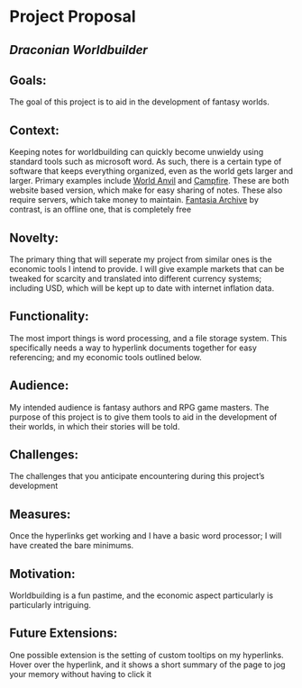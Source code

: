 # Project Proposal
## *Draconian Worldbuilder*

## Goals:
The goal of this project is to aid in the development of fantasy worlds.

## Context:
Keeping notes for worldbuilding can quickly become unwieldy using standard tools such as microsoft word. As such, there is a certain type of software that keeps everything organized, even as the world gets larger and larger.
Primary examples include [World Anvil](https://www.worldanvil.com/) and [Campfire](https://www.campfirewriting.com/). These are both website based version, which make for easy sharing of notes. These also require servers, which take money to maintain. [Fantasia Archive](https://fantasiaarchive.com/) by contrast, is an offline one, that is completely free

## Novelty:
The primary thing that will seperate my project from similar ones is the economic tools I intend to provide.  I will give example markets that can be tweaked for scarcity and translated into different currency systems; including USD, which will be kept up to date with internet inflation data.

## Functionality:
The most import things is word processing, and a file storage system.  This specifically needs a way to hyperlink documents together for easy referencing; and my economic tools outlined below.

## Audience:
My intended audience is fantasy authors and RPG game masters.  The purpose of this project is to give them tools to aid in the development of their worlds, in which their stories will be told.

## Challenges:
The challenges that you anticipate encountering during this project’s development

## Measures:
Once the hyperlinks get working and I have a basic word processor; I will have created the bare minimums.

## Motivation:
Worldbuilding is a fun pastime, and the economic aspect particularly is particularly intriguing.

## Future Extensions:
One possible extension is the setting of custom tooltips on my hyperlinks. Hover over the hyperlink, and it shows a short summary of the page to jog your memory without having to click it
